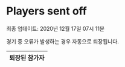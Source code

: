 # Players sent off
최종 업데이트: 2020년 12월 17일 07시 11분


경기 중 오류가 발생하는 경우 자동으로 퇴장됩니다.


| 퇴장된 참가자 |
|:---:|